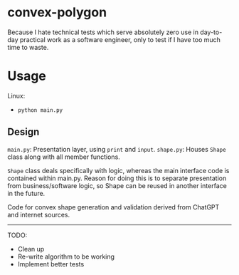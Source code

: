 # convex-polygon

Because I hate technical tests which serve absolutely zero use in day-to-day practical work as a software engineer, only to test if I have too much time to waste.

# Usage

Linux:

* `python main.py`

## Design

`main.py`: Presentation layer, using `print` and `input`.
`shape.py`: Houses `Shape` class along with all member functions.

`Shape` class deals specifically with logic, whereas the main interface code is contained within main.py. Reason for doing this is to separate presentation from business/software logic, so Shape can be reused in another interface in the future.

Code for convex shape generation and validation derived from ChatGPT and internet sources.

---

TODO:
* Clean up
* Re-write algorithm to be working
* Implement better tests
